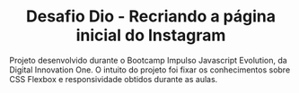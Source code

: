 # <center> Desafio Dio - Recriando a página inicial do Instagram
Projeto desenvolvido durante o Bootcamp Impulso Javascript Evolution, da Digital Innovation One. O intuito do projeto foi fixar os conhecimentos sobre CSS Flexbox e responsividade obtidos durante as aulas. 




